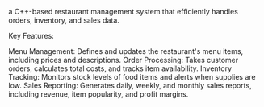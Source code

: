  a C++-based restaurant management system that efficiently handles orders, inventory, and sales data.

Key Features:

Menu Management: Defines and updates the restaurant's menu items, including prices and descriptions.
Order Processing: Takes customer orders, calculates total costs, and tracks item availability.
Inventory Tracking: Monitors stock levels of food items and alerts when supplies are low.
Sales Reporting: Generates daily, weekly, and monthly sales reports, including revenue, item popularity, and profit margins.
